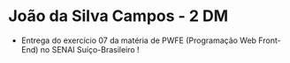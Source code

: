 # João da Silva Campos - 2 DM
- Entrega do exercício 07 da matéria de PWFE (Programação Web Front-End) no SENAI Suíço-Brasileiro !
